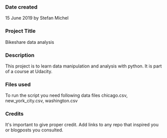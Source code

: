 ### Date created
15 June 2019 by Stefan Michel

### Project Title
Bikeshare data analysis

### Description
This project is to learn data manipulation and analysis with python.
It is part of a course at Udacity.

### Files used
To run the script you need following data files
chicago.csv, new_york_city.csv, washington.csv

### Credits
It's important to give proper credit. Add links to any repo that inspired you or blogposts you consulted.

